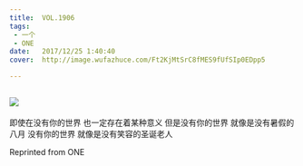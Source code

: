 ```yaml
---
title:	VOL.1906
tags:
 - 一个
 - ONE
date:	2017/12/25 1:40:40
cover:	http://image.wufazhuce.com/Ft2KjMtSrC8fMES9fUfSIp0EDpp5

---
```

![](http://image.wufazhuce.com/Ft2KjMtSrC8fMES9fUfSIp0EDpp5)
---

即使在没有你的世界 也一定存在着某种意义 但是没有你的世界 就像是没有暑假的八月 没有你的世界 就像是没有笑容的圣诞老人
 
Reprinted from ONE
